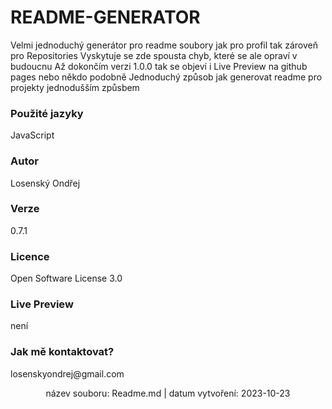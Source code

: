 
# **README-GENERATOR** #

Velmi jednoduchý generátor pro readme soubory jak pro profil tak zároveň pro Repositories
Vyskytuje se zde spousta chyb, které se ale opraví v budoucnu
Až dokončím verzi 1.0.0 tak se objeví i Live Preview na github pages nebo někdo podobně
Jednoduchý způsob jak generovat readme pro projekty jednodušším způsbem 

<h3 align="left"> Použité jazyky </h3>
<p align="left"> JavaScript </p> 
<h3 align="left"> Autor </h3>
<p> Losenský Ondřej </p>
<h3 align="left"> Verze </h3>
<p align="left"> 0.7.1 </p>
<h3 align="left">Licence </h3>
<p align="left"> Open Software License 3.0 </p>
<h3 align="left"> Live Preview </h3>
<p align="left"> není </p>
<h3 align="left">Jak mě kontaktovat? </h3>
<p align="left"> losenskyondrej@gmail.com </p>


<p align="center"> název souboru: Readme.md |  datum vytvoření: 2023-10-23 </p>

    
    